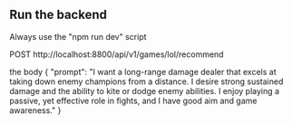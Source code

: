 ## Run the backend

Always use the "npm run dev" script


POST
http://localhost:8800/api/v1/games/lol/recommend

the body
{
    "prompt": "I want a long-range damage dealer that excels at taking down enemy champions from a distance. I desire strong sustained damage and the ability to kite or dodge enemy abilities. I enjoy playing a passive, yet effective role in fights, and I have good aim and game awareness."
}